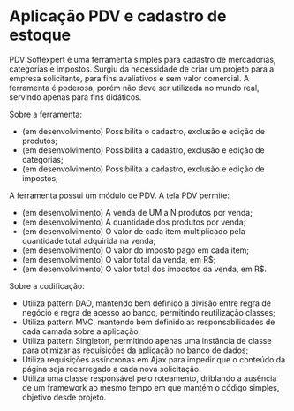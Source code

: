 # Aplicação PDV e cadastro de estoque
PDV Softexpert é uma ferramenta simples para cadastro de mercadorias, categorias e impostos.
Surgiu da necessidade de criar um projeto para a empresa solicitante, para fins avaliativos e sem valor comercial.
A ferramenta é poderosa, porém não deve ser utilizada no mundo real, servindo apenas para fins didáticos.

Sobre a ferramenta:
- (em desenvolvimento) Possibilita o cadastro, exclusão e edição de produtos;
- (em desenvolvimento) Possibilita a cadastro, exclusão e edição de categorias;
- (em desenvolvimento) Possibilita a cadastro, exclusão e edição de impostos;

A ferramenta possui um módulo de PDV. A tela PDV permite:
- (em desenvolvimento) A venda de UM a N produtos por venda;
- (em desenvolvimento) A quantidade dos produtos por venda;
- (em desenvolvimento) O valor de cada item multiplicado pela quantidade total adquirida na venda;
- (em desenvolvimento) O valor do imposto pago em cada item;
- (em desenvolvimento) O valor total da venda, em R$;
- (em desenvolvimento) O valor total dos impostos da venda, em R$.

Sobre a codificação:
- Utiliza pattern DAO, mantendo bem definido a divisão entre regra de negócio e regra de acesso ao banco, permitindo reutilização classes;
- Utiliza pattern MVC, mantendo bem definido as responsabilidades de cada camada sobre a aplicação;
- Utiliza pattern Singleton, permitindo apenas uma instância de classe para otimizar as requisições da aplicação no banco de dados;
- Utiliza requisições assíncronas em Ajax para impedir que o conteúdo da página seja recarregado a cada nova solicitação.
- Utiliza uma classe responsável pelo roteamento, driblando a ausência de um framework ao mesmo tempo em que mantém o código simples, objetivo desde projeto.
